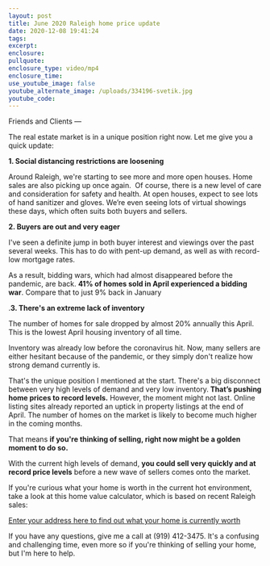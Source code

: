 ```yaml
---
layout: post
title: June 2020 Raleigh home price update
date: 2020-12-08 19:41:24
tags:
excerpt:
enclosure:
pullquote:
enclosure_type: video/mp4
enclosure_time:
use_youtube_image: false
youtube_alternate_image: /uploads/334196-svetik.jpg
youtube_code:
---
```


Friends and Clients —

The real estate market is in a unique position right now. Let me give you a quick update:

**1\. Social distancing restrictions are loosening**

Around Raleigh, we're starting to see more and more open houses. Home sales are also picking up once again. &nbsp;Of course, there is a new level of care and consideration for safety and health. At open houses, expect to see lots of hand sanitizer and gloves. We’re even seeing lots of virtual showings these days, which often suits both buyers and sellers.

**2\. Buyers are out and very eager**

I've seen a definite jump in both buyer interest and viewings over the past several weeks. This has to do with pent-up demand, as well as with record-low mortgage rates.

As a result, bidding wars, which had almost disappeared before the pandemic, are back.&nbsp;**41% of homes sold in April experienced a bidding war**. Compare that to just 9% back in January

.**3\. There's an extreme lack of inventory**

The number of homes for sale dropped by almost 20% annually this April. This is the lowest April housing inventory of all time.

Inventory was already low before the coronavirus hit. Now, many sellers are either hesitant because of the pandemic, or they simply don't realize how strong demand currently is.

That's the unique position I mentioned at the start. There's a big disconnect between very high levels of demand and very low inventory.**&nbsp;That’s pushing home prices to record levels.**&nbsp;However, the moment might not last. Online listing sites already reported an uptick in property listings at the end of April. The number of homes on the market is likely to become much higher in the coming months.

That means&nbsp;**if you're thinking of selling, right now might be a golden moment to do so.**

With the current high levels of demand,&nbsp;**you could sell very quickly and at record price levels**&nbsp;before a new wave of sellers comes onto the market.

If you're curious what your home is worth in the current hot environment, take a look at this home value calculator, which is based on recent Raleigh sales:

[Enter your address here to find out what your home is currently worth](https://www.searchhomesinraleigh.com/homevalue/value)

If you have any questions, give me a call at (919) 412-3475. It's a confusing and challenging time, even more so if you're thinking of selling your home, but I'm here to help.
